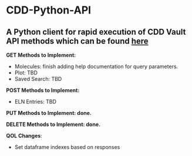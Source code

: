 # CDD-Python-API

## A Python client for rapid execution of CDD Vault API methods which can be found [here](https://support.collaborativedrug.com/hc/en-us/sections/115001607043-API-Function-Calls)

__GET Methods to Implement:__

  - Molecules: finish adding help documentation for query parameters.
  - Plot: TBD
  - Saved Search: TBD

__POST Methods to Implement:__

  - ELN Entries: TBD

__PUT Methods to Implement: done.__

__DELETE Methods to Implement: done.__

__QOL Changes__:

 - Set dataframe indexes based on responses 
